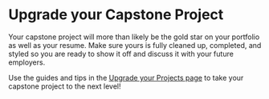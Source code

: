 # Upgrade your Capstone Project

Your capstone project will more than likely be the gold star on your portfolio as well as your resume. Make sure yours is fully cleaned up, completed, and styled so you are ready to show it off and discuss it with your future employers.

Use the guides and tips in the <a href="https://prep.flatironschool.com/library/se-post-work/351431/path/step/134524605/" target="_blank">Upgrade your Projects page</a> to take your capstone project to the next level!
